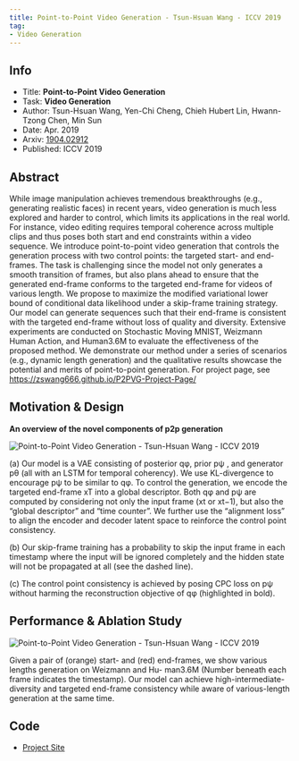 ```yaml
---
title: Point-to-Point Video Generation - Tsun-Hsuan Wang - ICCV 2019
tag:
- Video Generation
---
```




## Info
- Title: **Point-to-Point Video Generation**
- Task: **Video Generation**
- Author: Tsun-Hsuan Wang, Yen-Chi Cheng, Chieh Hubert Lin, Hwann-Tzong Chen, Min Sun
- Date:  Apr. 2019
- Arxiv: [1904.02912](https://arxiv.org/abs/1904.02912)
- Published: ICCV 2019

## Abstract 
While image manipulation achieves tremendous breakthroughs (e.g., generating realistic faces) in recent years, video generation is much less explored and harder to control, which limits its applications in the real world. For instance, video editing requires temporal coherence across multiple clips and thus poses both start and end constraints within a video sequence. We introduce point-to-point video generation that controls the generation process with two control points: the targeted start- and end-frames. The task is challenging since the model not only generates a smooth transition of frames, but also plans ahead to ensure that the generated end-frame conforms to the targeted end-frame for videos of various length. We propose to maximize the modified variational lower bound of conditional data likelihood under a skip-frame training strategy. Our model can generate sequences such that their end-frame is consistent with the targeted end-frame without loss of quality and diversity. Extensive experiments are conducted on Stochastic Moving MNIST, Weizmann Human Action, and Human3.6M to evaluate the effectiveness of the proposed method. We demonstrate our method under a series of scenarios (e.g., dynamic length generation) and the qualitative results showcase the potential and merits of point-to-point generation. For project page, see https://zswang666.github.io/P2PVG-Project-Page/



## Motivation & Design
**An overview of the novel components of p2p generation**

![Point-to-Point Video Generation - Tsun-Hsuan Wang - ICCV 2019](https://i.imgur.com/PnkBiwn.jpg)

<script async src="https://pagead2.googlesyndication.com/pagead/js/adsbygoogle.js"></script>
<ins class="adsbygoogle"
     style="display:block; text-align:center;"
     data-ad-layout="in-article"
     data-ad-format="fluid"
     data-ad-client="ca-pub-4466575858054752"
     data-ad-slot="8787986126"></ins>
<script>
     (adsbygoogle = window.adsbygoogle || []).push({});
</script>


(a) Our model is a VAE consisting of posterior qφ, prior pψ , and generator pθ (all with an LSTM for temporal coherency). We use KL-divergence to encourage pψ to be similar to qφ. To control the generation, we encode the targeted end-frame xT into a global descriptor. Both qφ and pψ are computed by considering not only the input frame (xt or xt−1), but also the “global descriptor” and “time counter”. We further use the “alignment loss” to align the encoder and decoder latent space to reinforce the control point consistency. 

(b) Our skip-frame training has a probability to skip the input frame in each timestamp where the input will be ignored completely and the hidden state will not be propagated at all (see the dashed line). 

(c) The control point consistency is achieved by posing CPC loss on pψ without harming the reconstruction objective of qφ (highlighted in bold).

## Performance & Ablation Study
![Point-to-Point Video Generation - Tsun-Hsuan Wang - ICCV 2019](https://i.imgur.com/mz5fZod.jpg)

<script async src="https://pagead2.googlesyndication.com/pagead/js/adsbygoogle.js"></script>
<ins class="adsbygoogle"
     style="display:block; text-align:center;"
     data-ad-layout="in-article"
     data-ad-format="fluid"
     data-ad-client="ca-pub-4466575858054752"
     data-ad-slot="8787986126"></ins>
<script>
     (adsbygoogle = window.adsbygoogle || []).push({});
</script>

Given a pair of (orange) start- and (red) end-frames, we show various lengths generation on Weizmann and Hu- man3.6M (Number beneath each frame indicates the timestamp). Our model can achieve high-intermediate-diversity and targeted end-frame consistency while aware of various-length generation at the same time.


## Code
- [Project Site](https://zswang666.github.io/P2PVG-Project-Page)